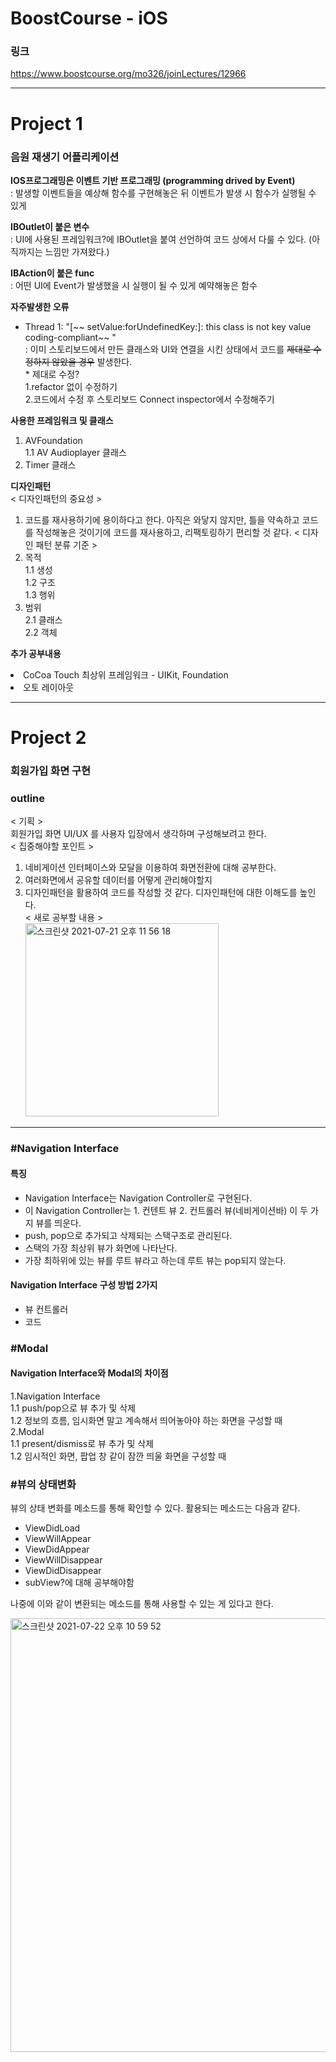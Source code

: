 # BoostCourse - iOS
### 링크 
https://www.boostcourse.org/mo326/joinLectures/12966

---

# Project 1
### 음원 재생기 어플리케이션

<strong>IOS프로그래밍은 이벤트 기반 프로그래밍 (programming drived by Event)</strong><br>
: 발생할 이벤트들을 예상해 함수를 구현해놓은 뒤 이벤트가 발생 시 함수가 실행될 수 있게 <br>

<strong>IBOutlet이 붙은 변수</strong> <br>
: UI에 사용된 프레임워크?에 IBOutlet을 붙여 선언하여 코드 상에서 다룰 수 있다. (아직까지는 느낌만 가져왔다.) <br>

<strong>IBAction이 붙은 func</strong><br>
: 어떤 UI에 Event가 발생했을 시 실행이 될 수 있게 예약해놓은 함수 <br>

<strong> 자주발생한 오류 </strong> <br>
- Thread 1: "[~~ setValue:forUndefinedKey:]: this class is not key value coding-compliant~~ " <br>
: 이미 스토리보드에서 만든 클래스와 UI와 연결을 시킨 상태에서  코드를 ~~제대로 수정하지 않았을 경우~~ 발생한다. <br>
      * 제대로 수정? <br>
  1.refactor 없이 수정하기 <br>
  2.코드에서 수정 후 스토리보드 Connect inspector에서 수정해주기 <br>

<strong> 사용한 프레임워크 및 클래스 </strong> <br>
1. AVFoundation <br>
     1.1 AV Audioplayer 클래스 <br>
2. Timer 클래스 <br>

<strong> 디자인패턴 </strong> <br>
< 디자인패턴의 중요성 >
1. 코드를 재사용하기에 용이하다고 한다. 아직은 와닿지 않지만, 틀을 약속하고 코드를 작성해놓은 것이기에 코드를 재사용하고, 리팩토링하기 편리할 것 같다. 
< 디자인 패턴 분류 기준 >
1. 목적 <br>
     1.1 생성 <br>
     1.2 구조 <br>
     1.3 행위 <br>
2. 범위 <br>
     2.1 클래스 <br>
     2.2 객체 <br> 


<strong> 추가 공부내용 </strong>
<li> CoCoa Touch 최상위 프레임워크 
    - UIKit, Foundation 
<li> 오토 레이아웃 

---
# Project 2
### 회원가입 화면 구현 

### outline 
< 기획 ><br> 
     회원가입 화면 UI/UX 를  사용자 입장에서 생각하며 구성해보려고 한다.<br>
< 집중해야할 포인트 ><br>
1. 네비게이션 인터페이스와 모달을 이용하여 화면전환에 대해 공부한다.<br> 
2. 여러화면에서 공유할 데이터를 어떻게 관리해야할지 <br> 
3. 디자인패턴을 활용하여 코드를 작성할 것 같다. 디자인패턴에 대한 이해도를 높인다. <br>
< 새로 공부할 내용 ><br>
<img width="309" alt="스크린샷 2021-07-21 오후 11 56 18" src="https://user-images.githubusercontent.com/70427427/126510665-cf061a3d-c5e7-49df-accd-ebb79b2176ff.png"><br>

---
     
###  #Navigation Interface 
     
     
#### 특징 
- Navigation Interface는 Navigation Controller로 구현된다.
- 이 Navigation Controller는 1. 컨텐트 뷰 2. 컨트롤러 뷰(네비게이션바) 이 두 가지 뷰를 띄운다. 
- push, pop으로 추가되고 삭제되는 스택구조로 관리된다. 
- 스택의 가장 최상위 뷰가 화면에 나타난다. 
- 가장 최하위에 있는 뷰를 루트 뷰라고 하는데 루트 뷰는 pop되지 않는다. 

#### Navigation Interface 구성 방법 2가지 <br>
- 뷰 컨트롤러
- 코드 
     
### #Modal 

#### Navigation Interface와 Modal의 차이점 <br>
1.Navigation Interface <br>
       1.1 push/pop으로 뷰 추가 및 삭제 <br>
       1.2 정보의 흐름, 임시화면 말고 계속해서 띄어놓아야 하는 화면을 구성할 때  <br>
2.Modal <br>
       1.1 present/dismiss로 뷰 추가 및 삭제<br>
       1.2 임시적인 화면, 팝업 창 같이 잠깐 띄울 화면을 구성할 때<br>
 
### #뷰의 상태변화 
 
     
뷰의 상태 변화를 메소드를 통해 확인할 수 있다. 활용되는 메소드는 다음과 같다. <br>
- ViewDidLoad
- ViewWillAppear
- ViewDidAppear
- ViewWillDisappear
- ViewDidDisappear
- subView?에 대해 공부해야함 
     
     
나중에 이와 같이 변환되는 메소드를 통해 사용할 수 있는 게 있다고 한다. <br> 
     
     
<img width="694" alt="스크린샷 2021-07-22 오후 10 59 52" src="https://user-images.githubusercontent.com/70427427/126651705-40e69aae-0b80-469b-a040-9c554b0250e3.png"><br>

